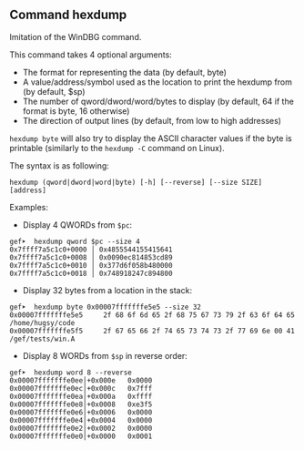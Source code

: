 ## Command hexdump ##

Imitation of the WinDBG command.

This command takes 4 optional arguments:

- The format for representing the data (by default, byte)
- A value/address/symbol used as the location to print the hexdump from (by
  default, $sp)
- The number of qword/dword/word/bytes to display (by default, 64 if the format
  is byte, 16 otherwise)
- The direction of output lines (by default, from low to high addresses)

`hexdump byte` will also try to display the ASCII character values if the byte
is printable (similarly to the `hexdump -C` command on Linux).

The syntax is as following:

```
hexdump (qword|dword|word|byte) [-h] [--reverse] [--size SIZE] [address]
```

Examples:

- Display 4 QWORDs from `$pc`:

```
gef➤  hexdump qword $pc --size 4
0x7ffff7a5c1c0+0000 │ 0x4855544155415641
0x7ffff7a5c1c0+0008 │ 0x0090ec814853cd89
0x7ffff7a5c1c0+0010 │ 0x377d6f058b480000
0x7ffff7a5c1c0+0018 │ 0x748918247c894800
```

- Display 32 bytes from a location in the stack:

```
gef➤  hexdump byte 0x00007fffffffe5e5 --size 32
0x00007fffffffe5e5     2f 68 6f 6d 65 2f 68 75 67 73 79 2f 63 6f 64 65     /home/hugsy/code
0x00007fffffffe5f5     2f 67 65 66 2f 74 65 73 74 73 2f 77 69 6e 00 41     /gef/tests/win.A
```

- Display 8 WORDs from `$sp` in reverse order:

```
gef➤  hexdump word 8 --reverse
0x00007fffffffe0ee│+0x000e   0x0000
0x00007fffffffe0ec│+0x000c   0x7fff
0x00007fffffffe0ea│+0x000a   0xffff
0x00007fffffffe0e8│+0x0008   0xe3f5
0x00007fffffffe0e6│+0x0006   0x0000
0x00007fffffffe0e4│+0x0004   0x0000
0x00007fffffffe0e2│+0x0002   0x0000
0x00007fffffffe0e0│+0x0000   0x0001
```
